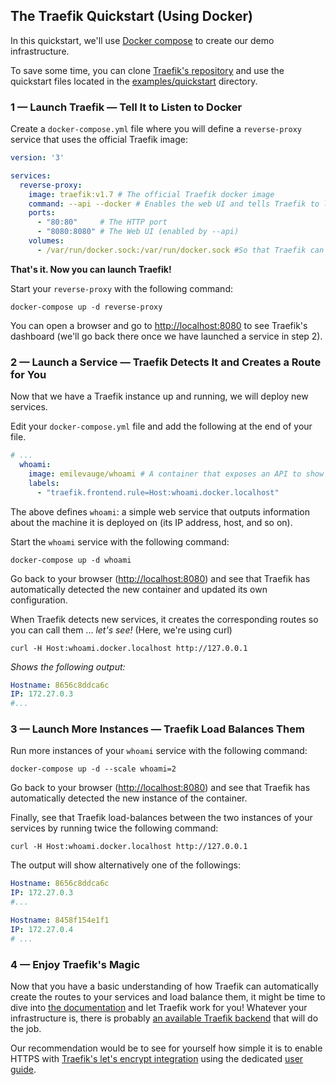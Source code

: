 ## The Traefik Quickstart (Using Docker)

In this quickstart, we'll use [Docker compose](https://docs.docker.com/compose) to create our demo infrastructure.

To save some time, you can clone [Traefik's repository](https://github.com/containous/traefik) and use the quickstart files located in the [examples/quickstart](https://github.com/containous/traefik/tree/v1.7/examples/quickstart/) directory.

### 1 — Launch Traefik — Tell It to Listen to Docker

Create a `docker-compose.yml` file where you will define a `reverse-proxy` service that uses the official Traefik image:

```yaml
version: '3'

services:
  reverse-proxy:
    image: traefik:v1.7 # The official Traefik docker image
    command: --api --docker # Enables the web UI and tells Traefik to listen to docker
    ports:
      - "80:80"     # The HTTP port
      - "8080:8080" # The Web UI (enabled by --api)
    volumes:
      - /var/run/docker.sock:/var/run/docker.sock #So that Traefik can listen to the Docker events
```

**That's it. Now you can launch Traefik!**

Start your `reverse-proxy` with the following command:

```shell
docker-compose up -d reverse-proxy 
```

You can open a browser and go to [http://localhost:8080](http://localhost:8080) to see Traefik's dashboard (we'll go back there once we have launched a service in step 2).

### 2 — Launch a Service — Traefik Detects It and Creates a Route for You 

Now that we have a Traefik instance up and running, we will deploy new services. 

Edit your `docker-compose.yml` file and add the following at the end of your file. 

```yaml
# ... 
  whoami:
    image: emilevauge/whoami # A container that exposes an API to show its IP address
    labels:
      - "traefik.frontend.rule=Host:whoami.docker.localhost"
```

The above defines `whoami`: a simple web service that outputs information about the machine it is deployed on (its IP address, host, and so on).

Start the `whoami` service with the following command:
 
```shell
docker-compose up -d whoami
```

Go back to your browser ([http://localhost:8080](http://localhost:8080)) and see that Traefik has automatically detected the new container and updated its own configuration.

When Traefik detects new services, it creates the corresponding routes so you can call them ... _let's see!_  (Here, we're using curl)

```shell
curl -H Host:whoami.docker.localhost http://127.0.0.1
```

_Shows the following output:_
```yaml
Hostname: 8656c8ddca6c
IP: 172.27.0.3
#...
```

### 3 — Launch More Instances — Traefik Load Balances Them

Run more instances of your `whoami` service with the following command:
 
```shell
docker-compose up -d --scale whoami=2 
```

Go back to your browser ([http://localhost:8080](http://localhost:8080)) and see that Traefik has automatically detected the new instance of the container.

Finally, see that Traefik load-balances between the two instances of your services by running twice the following command:

```shell
curl -H Host:whoami.docker.localhost http://127.0.0.1
```

The output will show alternatively one of the followings:

```yaml
Hostname: 8656c8ddca6c
IP: 172.27.0.3
#...
```

```yaml
Hostname: 8458f154e1f1
IP: 172.27.0.4
# ...
```

### 4 — Enjoy Traefik's Magic

Now that you have a basic understanding of how Traefik can automatically create the routes to your services and load balance them, it might be time to dive into [the documentation](https://docs.traefik.io/v1.7/) and let Traefik work for you!
Whatever your infrastructure is, there is probably [an available Traefik backend](https://docs.traefik.io/v1.7/#supported-backends) that will do the job.

Our recommendation would be to see for yourself how simple it is to enable HTTPS with [Traefik's let's encrypt integration](https://docs.traefik.io/v1.7/user-guide/examples/#lets-encrypt-support) using the dedicated [user guide](https://docs.traefik.io/v1.7/user-guide/docker-and-lets-encrypt/).
